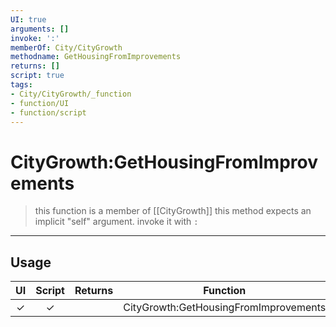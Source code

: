 ```yaml
---
UI: true
arguments: []
invoke: ':'
memberOf: City/CityGrowth
methodname: GetHousingFromImprovements
returns: []
script: true
tags:
- City/CityGrowth/_function
- function/UI
- function/script
---
```

# CityGrowth:GetHousingFromImprovements
> this function is a member of [[CityGrowth]]
> this method expects an implicit "self" argument. invoke it with `:`
-----
## Usage
|  UI | Script | Returns | Function | Arguments |
|:---:|:------:|-------:|:--------:|:---------|
|✓|✓||CityGrowth:GetHousingFromImprovements||
